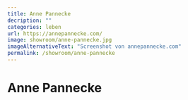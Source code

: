 ```yaml
---
title: Anne Pannecke
decription: ""
categories: leben
url: https://annepannecke.com/
image: showroom/anne-pannecke.jpg
imageAlternativeText: "Screenshot von annepannecke.com"
permalink: /showroom/anne-pannecke
---
```


# Anne Pannecke
